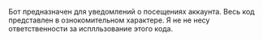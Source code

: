 Бот предназначен для уведомлений о посещениях аккаунта.
Весь код представлен в ознокомительном характере.
Я не не несу ответственности за исплльзование этого кода.
